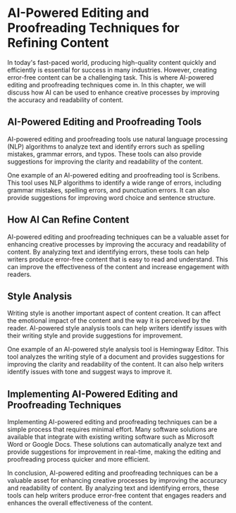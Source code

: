 AI-Powered Editing and Proofreading Techniques for Refining Content
====================================================================================================================

In today's fast-paced world, producing high-quality content quickly and efficiently is essential for success in many industries. However, creating error-free content can be a challenging task. This is where AI-powered editing and proofreading techniques come in. In this chapter, we will discuss how AI can be used to enhance creative processes by improving the accuracy and readability of content.

AI-Powered Editing and Proofreading Tools
-----------------------------------------

AI-powered editing and proofreading tools use natural language processing (NLP) algorithms to analyze text and identify errors such as spelling mistakes, grammar errors, and typos. These tools can also provide suggestions for improving the clarity and readability of the content.

One example of an AI-powered editing and proofreading tool is Scribens. This tool uses NLP algorithms to identify a wide range of errors, including grammar mistakes, spelling errors, and punctuation errors. It can also provide suggestions for improving word choice and sentence structure.

How AI Can Refine Content
-------------------------

AI-powered editing and proofreading techniques can be a valuable asset for enhancing creative processes by improving the accuracy and readability of content. By analyzing text and identifying errors, these tools can help writers produce error-free content that is easy to read and understand. This can improve the effectiveness of the content and increase engagement with readers.

Style Analysis
--------------

Writing style is another important aspect of content creation. It can affect the emotional impact of the content and the way it is perceived by the reader. AI-powered style analysis tools can help writers identify issues with their writing style and provide suggestions for improvement.

One example of an AI-powered style analysis tool is Hemingway Editor. This tool analyzes the writing style of a document and provides suggestions for improving the clarity and readability of the content. It can also help writers identify issues with tone and suggest ways to improve it.

Implementing AI-Powered Editing and Proofreading Techniques
-----------------------------------------------------------

Implementing AI-powered editing and proofreading techniques can be a simple process that requires minimal effort. Many software solutions are available that integrate with existing writing software such as Microsoft Word or Google Docs. These solutions can automatically analyze text and provide suggestions for improvement in real-time, making the editing and proofreading process quicker and more efficient.

In conclusion, AI-powered editing and proofreading techniques can be a valuable asset for enhancing creative processes by improving the accuracy and readability of content. By analyzing text and identifying errors, these tools can help writers produce error-free content that engages readers and enhances the overall effectiveness of the content.
